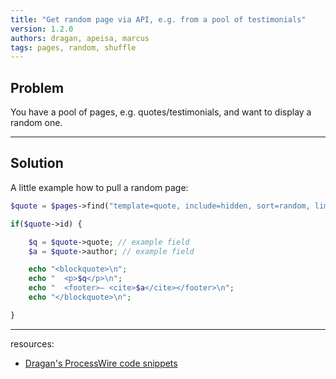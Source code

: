 ```yaml
---
title: "Get random page via API, e.g. from a pool of testimonials"
version: 1.2.0
authors: dragan, apeisa, marcus
tags: pages, random, shuffle
---
```


## Problem

You have a pool of pages, e.g. quotes/testimonials, and want to display a random one.

---

## Solution

A little example how to pull a random page:

```php
$quote = $pages->find("template=quote, include=hidden, sort=random, limit=1")->first();

if($quote->id) {

	$q = $quote->quote; // example field
	$a = $quote->author; // example field

	echo "<blockquote>\n";
	echo "	<p>$q</p>\n";
	echo "	<footer>— <cite>$a</cite></footer>\n";
	echo "</blockquote>\n";

}
```

---

resources:

-   [Dragan's ProcessWire code snippets](https://github.com/dragan1700/pw/blob/master/randomQuote.inc)
